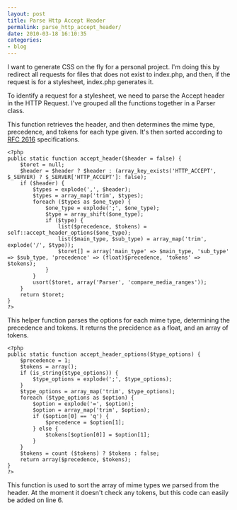 ```yaml
---
layout: post
title: Parse Http Accept Header
permalink: parse_http_accept_header/
date: 2010-03-18 16:10:35
categories:
- blog
---
```


I want to generate CSS on the fly for a personal project. I'm doing this by redirect all requests for files that does not exist to index.php, and then, if the request is for a stylesheet, index.php generates it.<!--break-->

To identify a request for a stylesheet, we need to parse the Accept header in the HTTP Request. I've grouped all the functions together in a Parser class.

This function retrieves the header, and then determines the mime type, precedence, and tokens for each type given. It's then sorted according to [RFC 2616][1] specifications.

    <?php
    public static function accept_header($header = false) {
        $toret = null;
        $header = $header ? $header : (array_key_exists('HTTP_ACCEPT', $_SERVER) ? $_SERVER['HTTP_ACCEPT']: false);
        if ($header) {
            $types = explode(',', $header);
            $types = array_map('trim', $types);
            foreach ($types as $one_type) {
                $one_type = explode(';', $one_type);
                $type = array_shift($one_type);
                if ($type) {
                    list($precedence, $tokens) = self::accept_header_options($one_type);
                    list($main_type, $sub_type) = array_map('trim', explode('/', $type));
                    $toret[] = array('main_type' => $main_type, 'sub_type' => $sub_type, 'precedence' => (float)$precedence, 'tokens' => $tokens);
                }
            }
            usort($toret, array('Parser', 'compare_media_ranges'));
        }
        return $toret;
    }
    ?>

This helper function parses the options for each mime type, determining the precedence and tokens. It returns the precidence as a float, and an array of tokens.

    <?php
    public static function accept_header_options($type_options) {
        $precedence = 1;
        $tokens = array();
        if (is_string($type_options)) {
            $type_options = explode(';', $type_options);
        }
        $type_options = array_map('trim', $type_options);
        foreach ($type_options as $option) {
            $option = explode('=', $option);
            $option = array_map('trim', $option);
            if ($option[0] == 'q') {
                $precedence = $option[1];
            } else {
                $tokens[$option[0]] = $option[1];
            }
        }
        $tokens = count ($tokens) ? $tokens : false;
        return array($precedence, $tokens);
    }
    ?>

This function is used to sort the array of mime types we parsed from the header. At the moment it doesn't check any tokens, but this code can easily be added on line 6.
<?php
private static function compare_media_ranges($one, $two) {
    if ($one['main_type'] != '*' && $two['main_type'] != '*') {
        if ($one['sub_type'] != '*' && $two['sub_type'] != '*') {
            if ($one['precedence'] == $two['precedence']) {
                if (count ($one['tokens']) == count ($two['tokens'])) {
                    return 0;
                } else if (count ($one['tokens']) < count ($two['tokens'])) {
                    return 1;
                } else {
                    return -1;
                }
            } else if ($one['precedence'] < $two['precedence']) {
                return 1;
            } else {
                return -1;
            }
        } else if ($one['sub_type'] == '*') {
            return 1;
        } else {
            return -1;
        }
    } else if ($one['main_type'] == '*') {
        return 1;
    } else {
        return -1;
    }
}
?>


  [1]: http://www.w3.org/Protocols/rfc2616/rfc2616-sec14.html

